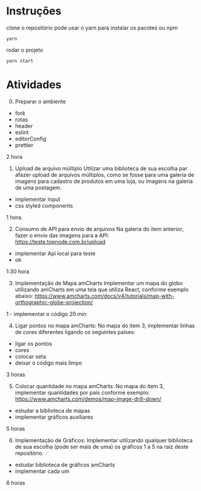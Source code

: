 # Instruções
clone o repositório
pode usar o yarn para instalar os pacotes ou npm
```
yarn
```
rodar o projeto
```
yarn start
```

# Atividades
0. Preparar o ambiente
- fork
- rotas
- header
- eslint
- editorConfig
- prettier

2 hora

1. Upload de arquivo múltiplo
Utilizar uma biblioteca de sua escolha par afazer upload de arquivos múltiplos, como se fosse para uma galeria de imagens para cadastro de produtos em uma loja, ou imagens na galeria de uma postagem.

- implementar input
- css styled components

1 hora.


2. Consumo de API para envio de arquivos
Na galeria do item anterior, fazer o envio das imagens para a API:
https://teste.topnode.com.br/upload

- implementar Api local para teste
- ok

1:30 hora


3. Implementação de Mapa amCharts
Implementar um mapa do globo utilizando amCharts em uma tela que utiliza React, conforme exemplo abaixo:
https://www.amcharts.com/docs/v4/tutorials/map-with-orthographic-globe-projection/

1 - implementar o código
20 min

4. Ligar pontos no mapa amCharts:
No mapa do item 3, implementar linhas de cores diferentes ligando os seguintes países:

- ligar os pontos
- cores
- colocar seta
- deixar o código mais limpo

3 horas

5. Colocar quantidade no mapa amCharts:
No mapa do item 3, implementar quantidades por país conforme exemplo:
https://www.amcharts.com/demos/map-image-drill-down/

- estudar a biblioteca de mapas
- implementar gráficos auxiliares

5 horas

6. Implementação de Gráficos:
Implementar utilizando qualquer biblioteca de sua escolha (pode ser mais de uma) os gráficos 1 a 5 na raiz deste repositório.

- estudar biblioteca de gráficos amCharts
- implementar cada um

6 horas
